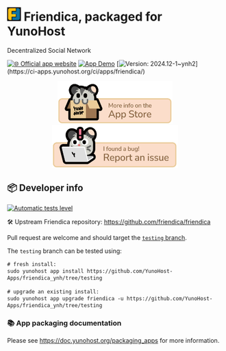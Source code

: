 <!--
N.B.: This README was automatically generated by <https://github.com/YunoHost/apps_tools/blob/main/readme_generator>
It shall NOT be edited by hand.
-->

<h1>
  <img src="https://raw.githubusercontent.com/YunoHost/apps/main/logos/friendica.png" width="32px" alt="Logo of Friendica">
  Friendica, packaged for YunoHost
</h1>

Decentralized Social Network

[![🌐 Official app website](https://img.shields.io/badge/Official_app_website-darkgreen?style=for-the-badge)](http://friendi.ca)
[![App Demo](https://img.shields.io/badge/App_Demo-blue?style=for-the-badge)](https://dir.friendica.social/servers)
[![Version: 2024.12-1~ynh2](https://img.shields.io/badge/Version-2024.12--1~ynh2-rgba(0,150,0,1)?style=for-the-badge)](https://ci-apps.yunohost.org/ci/apps/friendica/)

<div align="center">
<a href="https://apps.yunohost.org/app/friendica"><img height="100px" src="https://github.com/YunoHost/yunohost-artwork/raw/refs/heads/main/badges/neopossum-badges/badge_more_info_on_the_appstore.svg"/></a>
<a href="https://github.com/YunoHost-Apps/friendica_ynh/issues"><img height="100px" src="https://github.com/YunoHost/yunohost-artwork/raw/refs/heads/main/badges/neopossum-badges/badge_report_an_issue.svg"/></a>
</div>

## 📦 Developer info

[![Automatic tests level](https://apps.yunohost.org/badge/cilevel/friendica)](https://ci-apps.yunohost.org/ci/apps/friendica/)

🛠️ Upstream Friendica repository: <https://github.com/friendica/friendica>

Pull request are welcome and should target the [`testing` branch](https://github.com/YunoHost-Apps/friendica_ynh/tree/testing).

The `testing` branch can be tested using:
```
# fresh install:
sudo yunohost app install https://github.com/YunoHost-Apps/friendica_ynh/tree/testing

# upgrade an existing install:
sudo yunohost app upgrade friendica -u https://github.com/YunoHost-Apps/friendica_ynh/tree/testing
```

### 📚 App packaging documentation

Please see <https://doc.yunohost.org/packaging_apps> for more information.
